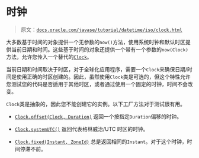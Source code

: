 # 时钟

> 原文：[`docs.oracle.com/javase/tutorial/datetime/iso/clock.html`](https://docs.oracle.com/javase/tutorial/datetime/iso/clock.html)

大多数基于时间的对象提供一个无参数的`now()`方法，使用系统时钟和默认时区提供当前日期和时间。这些基于时间的对象还提供一个带有一个参数的`now(Clock)`方法，允许您传入一个替代的[`Clock`](https://docs.oracle.com/javase/8/docs/api/java/time/Clock.html)。

当前日期和时间取决于时区，对于全球化应用程序，需要一个`Clock`来确保日期/时间是使用正确的时区创建的。因此，虽然使用`Clock`类是可选的，但这个特性允许您测试您的代码是否适用于其他时区，或者通过使用一个固定的时钟，时间不会改变。

`Clock`类是抽象的，因此您不能创建它的实例。以下工厂方法对于测试很有用。

+   [`Clock.offset(Clock, Duration)`](https://docs.oracle.com/javase/8/docs/api/java/time/Clock.html#offset-java.time.Clock-java.time.Duration-) 返回一个按指定`Duration`偏移的时钟。

+   [`Clock.systemUTC()`](https://docs.oracle.com/javase/8/docs/api/java/time/Clock.html#systemUTC--) 返回代表格林威治/UTC 时区的时钟。

+   [`Clock.fixed(Instant, ZoneId)`](https://docs.oracle.com/javase/8/docs/api/java/time/Clock.html#fixed-java.time.Instant-java.time.ZoneId-) 总是返回相同的`Instant`。对于这个时钟，时间停滞不前。
